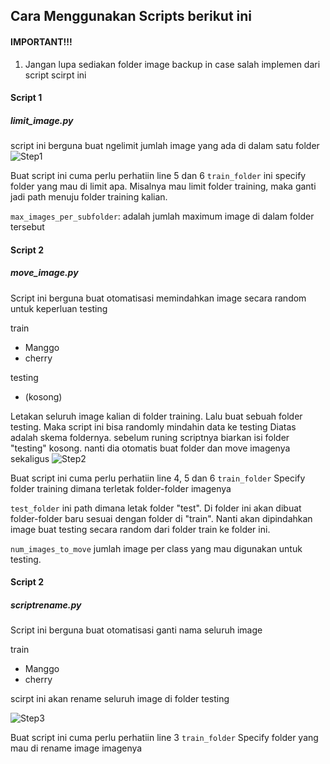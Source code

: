 ## Cara Menggunakan Scripts berikut ini

#### IMPORTANT!!!
1. Jangan lupa sediakan folder image backup in case salah implemen dari script scirpt ini

#### Script 1
##### limit_image.py
script ini berguna buat ngelimit jumlah image yang ada di dalam satu folder
![Step1](https://cdn.discordapp.com/attachments/463595205308841984/1114495903601016903/image.png)

Buat script ini cuma perlu perhatiin line 5 dan 6
<code>train_folder</code> ini specify folder yang mau di limit apa. Misalnya mau limit folder training, maka ganti jadi path menuju folder training kalian.

<code>max_images_per_subfolder</code>: adalah jumlah maximum image di dalam folder tersebut

#### Script 2
##### move_image.py
Script ini berguna buat otomatisasi memindahkan image secara random untuk keperluan testing

train
  - Manggo
  - cherry

testing
  - (kosong)

Letakan seluruh image kalian di folder training. Lalu buat sebuah folder testing. Maka script ini bisa randomly mindahin data ke testing
Diatas adalah skema foldernya. 
sebelum runing scriptnya biarkan isi folder "testing" kosong. nanti dia otomatis buat folder dan move imagenya sekaligus
![Step2](https://cdn.discordapp.com/attachments/463595205308841984/1114497467292074025/image.png)

Buat script ini cuma perlu perhatiin line 4, 5 dan 6
<code>train_folder</code> Specify folder training dimana terletak folder-folder imagenya

<code>test_folder</code> ini path dimana letak folder "test". Di folder ini akan dibuat folder-folder baru sesuai dengan folder di  "train". Nanti akan dipindahkan image buat testing secara random dari folder train ke folder ini.

<code>num_images_to_move</code> jumlah image per class yang mau digunakan untuk testing.

#### Script 2
##### scriptrename.py
Script ini berguna buat otomatisasi ganti nama seluruh image

train
  - Manggo
  - cherry


scirpt ini akan rename seluruh image di folder testing

![Step3](https://cdn.discordapp.com/attachments/463595205308841984/1114498705186373772/image.png)

Buat script ini cuma perlu perhatiin line 3
<code>train_folder</code> Specify folder yang mau di rename image imagenya


